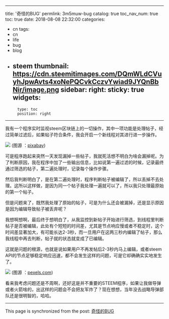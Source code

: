 
---
title: '奇怪的BUG'
permlink: 3m5muw-bug
catalog: true
toc_nav_num: true
toc: true
date: 2018-08-08 22:32:00
categories:
- cn
tags:
- cn
- life
- bug
- blog
- steem
thumbnail: https://cdn.steemitimages.com/DQmWLdCVuyhJpwAvts4xoNePQCvkCczvYwiad9JYQnBbNir/image.png
sidebar:
    right:
        sticky: true
widgets:
    -
        type: toc
        position: right
---


我有一个程序实时监视steem区块链上的一切操作，其中一项功能是处理帖子，经过简单过滤后，如果帖子符合条件，我会开启一个新线程对其进行进一步操作。

![](https://cdn.steemitimages.com/DQmWLdCVuyhJpwAvts4xoNePQCvkCczvYwiad9JYQnBbNir/image.png)
(图源 ：[pixabay](https://pixabay.com/))

可是程序跑起来突然一天发现漏掉一些帖子，我就死活想不明白为啥会漏掉呢。为了判断原因，我在程序中加了一些输出信息，比如说第一遍过滤的时候，记录最终通过筛选的帖子，第二遍处理时，记录每个操作步骤。

然后我判断明白了，是在第二遍处理时，程序判断帖子被编辑了，所以丢掉不去处理。这所以这样做，是因为同一个帖子我处理一遍就可以了，所以我只处理最原始的第一个帖子。

但是问题来了，既然我处理了原始的帖子，可是为什么还会被漏掉，还是显示原因是因为编辑导致帖子被丢弃呢？

我想啊想啊，最后终于想明白了，从我监控到新帖子开始进行筛选，到线程里判断帖子是否被编辑，此处有个短短的时间差，尤其是节点响应慢或者不稳定时，这个时间差显著加大，有可能长达2-3秒，而一旦用户在这两三秒内编辑了帖子，那么我线程中再去判断，帖子就的状态就变成了已编辑。

这就是问题的根源，也就是说如果用户不再发帖后2-3秒内马上编辑，或者steem API的节点足够稳定响应迅速，都不会发生这样的问题，可是它却确确实实地发生了。

![](https://cdn.steemitimages.com/DQmUVLncx3jLYGR7fhwkszWL8BQPGEPN9PSahqfMLhPXuRe/image.png)
(图源 ：[pexels.com]( https://www.pexels.com/))

看来我考虑问题还是不周啊，还好这是并不重要的STEEM程序，如果让我做导弹或者火箭啥的，出这样的问题会不会把友军炸了？现在想想，当年没去战略导弹部队还是很明智的，哈哈。

- - -

This page is synchronized from the post: [奇怪的BUG](https://steemit.com/@oflyhigh/3m5muw-bug)
